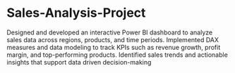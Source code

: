 # Sales-Analysis-Project
Designed and developed an interactive Power BI dashboard to  analyze sales data across regions, products, and time periods.  Implemented DAX measures and data modeling to track KPIs such as  revenue growth, profit margin, and top-performing products.  Identified sales trends and actionable insights that support data driven decision-making
